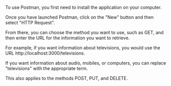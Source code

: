 To use Postman, you first need to install the application on your computer.

Once you have launched Postman, click on the "New" button and then select "HTTP Request". 

From there, you can choose the method you want to use, such as GET, and then enter the URL for the information you want to retrieve.

For example, if you want information about televisions, you would use the URL http://localhost:3000/televisions. 

If you want information about audio, mobiles, or computers, you can replace "televisions" with the appropriate term. 

This also applies to the methods POST, PUT, and DELETE.
